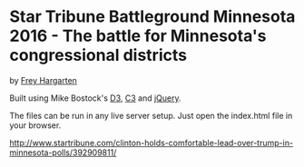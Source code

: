 Star Tribune Battleground Minnesota 2016 - The battle for Minnesota's congressional districts
================

by [Frey Hargarten](https://github.com/jeffhargarten)

Built using Mike Bostock's [D3](https://github.com/mbostock/d3), [C3](https://github.com/masayuki0812/c3) and [jQuery](https://github.com/jquery/jquery).

The files can be run in any live server setup. Just open the index.html file in your browser.

http://www.startribune.com/clinton-holds-comfortable-lead-over-trump-in-minnesota-polls/392909811/
